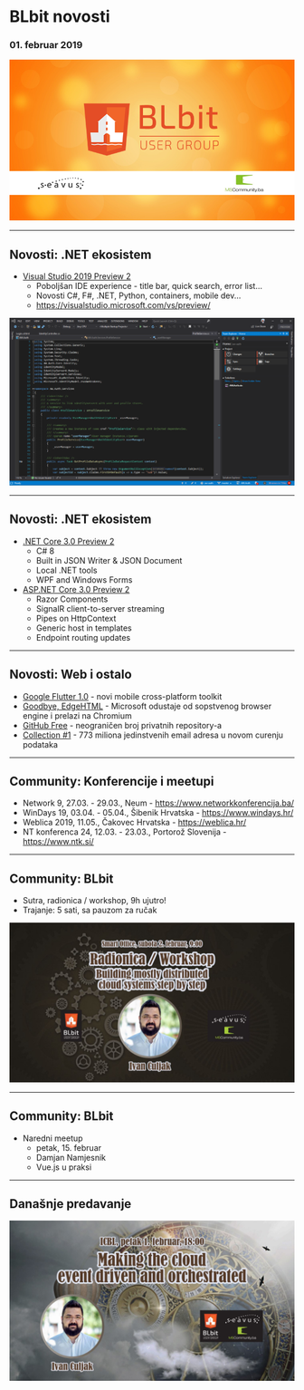 # BLbit novosti
### 01. februar 2019

![BLbit logo](blbit-cover.png)

---

## Novosti: .NET ekosistem

- [Visual Studio 2019 Preview 2](https://blogs.msdn.microsoft.com/visualstudio/2019/01/24/visual-studio-2019-preview-2-is-now-available/)
  - Poboljšan IDE experience - title bar, quick search, error list...
  - Novosti C#, F#, .NET, Python, containers, mobile dev...
  - https://visualstudio.microsoft.com/vs/preview/

![Visual Studio 2019](visual-studio-2019.png)

---

## Novosti: .NET ekosistem

- [.NET Core 3.0 Preview 2](https://blogs.msdn.microsoft.com/dotnet/2019/01/29/announcing-net-core-3-preview-2/)
  - C# 8
  - Built in JSON Writer & JSON Document
  - Local .NET tools
  - WPF and Windows Forms
- [ASP.NET Core 3.0 Preview 2](https://blogs.msdn.microsoft.com/webdev/2019/01/29/aspnet-core-3-preview-2/)
  - Razor Components
  - SignalR client-to-server streaming
  - Pipes on HttpContext
  - Generic host in templates
  - Endpoint routing updates

---

## Novosti: Web i ostalo

- [Google Flutter 1.0](https://developers.googleblog.com/2018/12/flutter-10-googles-portable-ui-toolkit.html) - novi mobile cross-platform toolkit
- [Goodbye, EdgeHTML](https://blog.mozilla.org/blog/2018/12/06/goodbye-edge/) - Microsoft odustaje od sopstvenog browser engine i prelazi na Chromium
- [GitHub Free](https://github.blog/2019-01-07-new-year-new-github/) - neograničen broj privatnih repository-a
- [Collection #1](https://www.troyhunt.com/the-773-million-record-collection-1-data-reach/) - 773 miliona jedinstvenih email adresa u novom curenju podataka

---

## Community: Konferencije i meetupi

- Network 9, 27.03. - 29.03., Neum - https://www.networkkonferencija.ba/
- WinDays 19, 03.04. - 05.04., Šibenik Hrvatska - https://www.windays.hr/
- Weblica 2019, 11.05., Čakovec Hrvatska - https://weblica.hr/
- NT konferenca 24, 12.03. - 23.03., Portorož Slovenija - https://www.ntk.si/

---

## Community: BLbit

- Sutra, radionica / workshop, 9h ujutro!
- Trajanje: 5 sati, sa pauzom za ručak

![Radionica](2019-02-workshop-building-mostly-serverless-distributed-cloud-systems-step-by-step.jpg)

---

## Community: BLbit

- Naredni meetup
  - petak, 15. februar
  - Damjan Namjesnik
  - Vue.js u praksi

---

## Današnje predavanje

![Meetup](2019-02-making-the-cloud-event-driven-and-orchestrated.jpg)
